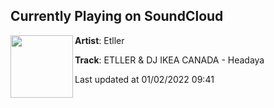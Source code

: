 ## Currently Playing on SoundCloud

[<img align="left" width="100" src="https://i1.sndcdn.com/artworks-tz3iTpuWvgGRfkh3-mZQCnA-t500x500.jpg">](https://soundcloud.com/etller/etller-dj-ikea-canada-headaya)

**Artist**: Etller 

**Track**: ETLLER & DJ IKEA CANADA - Headaya

Last updated at 01/02/2022 09:41
